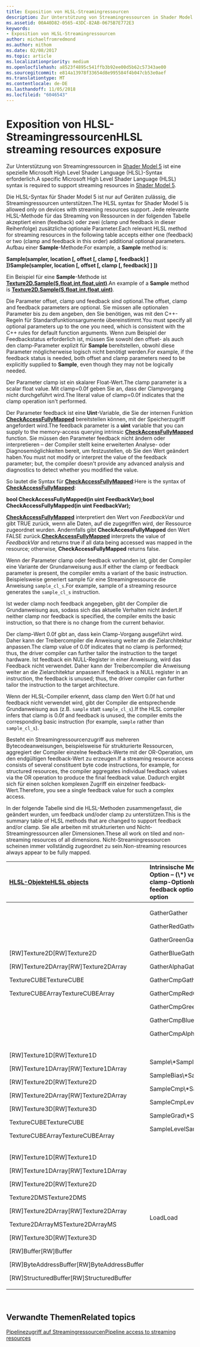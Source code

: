 ```yaml
---
title: Exposition von HLSL-Streamingressourcen
description: Zur Unterstützung von Streamingressourcen in Shader Model 5 ist eine spezielle Microsoft High Level Shader Language (HLSL)-Syntax erforderlich.
ms.assetid: 00A40D82-0565-43DC-82AB-0675B7E772E3
keywords:
- Exposition von HLSL-Streamingressourcen
author: michaelfromredmond
ms.author: mithom
ms.date: 02/08/2017
ms.topic: article
ms.localizationpriority: medium
ms.openlocfilehash: a8523f4895c541ffb3b92ee00d5b62c57343ae00
ms.sourcegitcommit: e814a13978f33654d8e995584f4b047cb53e0aef
ms.translationtype: MT
ms.contentlocale: de-DE
ms.lasthandoff: 11/05/2018
ms.locfileid: "6046543"
---
```

# <a name="hlsl-streaming-resources-exposure"></a><span data-ttu-id="11b19-104">Exposition von HLSL-Streamingressourcen</span><span class="sxs-lookup"><span data-stu-id="11b19-104">HLSL streaming resources exposure</span></span>


<span data-ttu-id="11b19-105">Zur Unterstützung von Streamingressourcen in [Shader Model 5](https://msdn.microsoft.com/library/windows/desktop/ff471356) ist eine spezielle Microsoft High Level Shader Language (HLSL)-Syntax erforderlich.</span><span class="sxs-lookup"><span data-stu-id="11b19-105">A specific Microsoft High Level Shader Language (HLSL) syntax is required to support streaming resources in [Shader Model 5](https://msdn.microsoft.com/library/windows/desktop/ff471356).</span></span>

<span data-ttu-id="11b19-106">Die HLSL-Syntax für Shader Model 5 ist nur auf Geräten zulässig, die Streamingressourcen unterstützen.</span><span class="sxs-lookup"><span data-stu-id="11b19-106">The HLSL syntax for Shader Model 5 is allowed only on devices with streaming resources support.</span></span> <span data-ttu-id="11b19-107">Jede relevante HLSL-Methode für das Streaming von Ressourcen in der folgenden Tabelle akzeptiert einen (feedback) oder zwei (clamp und feedback in dieser Reihenfolge) zusätzliche optionale Parameter.</span><span class="sxs-lookup"><span data-stu-id="11b19-107">Each relevant HLSL method for streaming resources in the following table accepts either one (feedback) or two (clamp and feedback in this order) additional optional parameters.</span></span> <span data-ttu-id="11b19-108">Aufbau einer **Sample**-Methode:</span><span class="sxs-lookup"><span data-stu-id="11b19-108">For example, a **Sample** method is:</span></span>

**<span data-ttu-id="11b19-109">Sample(sampler, location \[, offset \[, clamp \[, feedback\] \] \])</span><span class="sxs-lookup"><span data-stu-id="11b19-109">Sample(sampler, location \[, offset \[, clamp \[, feedback\] \] \])</span></span>**

<span data-ttu-id="11b19-110">Ein Beispiel für eine **Sample**-Methode ist [**Texture2D.Sample(S,float,int,float,uint)**](https://msdn.microsoft.com/library/windows/desktop/dn393787).</span><span class="sxs-lookup"><span data-stu-id="11b19-110">An example of a **Sample** method is [**Texture2D.Sample(S,float,int,float,uint)**](https://msdn.microsoft.com/library/windows/desktop/dn393787).</span></span>

<span data-ttu-id="11b19-111">Die Parameter offset, clamp und feedback sind optional.</span><span class="sxs-lookup"><span data-stu-id="11b19-111">The offset, clamp and feedback parameters are optional.</span></span> <span data-ttu-id="11b19-112">Sie müssen alle optionalen Parameter bis zu dem angeben, den Sie benötigen, was mit den C++- Regeln für Standardfunktionsargumente übereinstimmt.</span><span class="sxs-lookup"><span data-stu-id="11b19-112">You must specify all optional parameters up to the one you need, which is consistent with the C++ rules for default function arguments.</span></span> <span data-ttu-id="11b19-113">Wenn zum Beispiel der Feedbackstatus erforderlich ist, müssen Sie sowohl den offset- als auch den clamp-Parameter explizit für **Sample** bereitstellen, obwohl diese Parameter möglicherweise logisch nicht benötigt werden.</span><span class="sxs-lookup"><span data-stu-id="11b19-113">For example, if the feedback status is needed, both offset and clamp parameters need to be explicitly supplied to **Sample**, even though they may not be logically needed.</span></span>

<span data-ttu-id="11b19-114">Der Parameter clamp ist ein skalarer Float-Wert.</span><span class="sxs-lookup"><span data-stu-id="11b19-114">The clamp parameter is a scalar float value.</span></span> <span data-ttu-id="11b19-115">Mit clamp=0.0f geben Sie an, dass der Clampvorgang nicht durchgeführt wird.</span><span class="sxs-lookup"><span data-stu-id="11b19-115">The literal value of clamp=0.0f indicates that the clamp operation isn't performed.</span></span>

<span data-ttu-id="11b19-116">Der Parameter feedback ist eine **Uint**-Variable, die Sie der internen Funktion [**CheckAccessFullyMapped**](https://msdn.microsoft.com/library/windows/desktop/dn292083) bereitstellen können, mit der Speicherzugriff angefordert wird.</span><span class="sxs-lookup"><span data-stu-id="11b19-116">The feedback parameter is a **uint** variable that you can supply to the memory-access querying intrinsic [**CheckAccessFullyMapped**](https://msdn.microsoft.com/library/windows/desktop/dn292083) function.</span></span> <span data-ttu-id="11b19-117">Sie müssen den Parameter feedback nicht ändern oder interpretieren – der Compiler stellt keine erweiterten Analyse- oder Diagnosemöglichkeiten bereit, um festzustellen, ob Sie den Wert geändert haben.</span><span class="sxs-lookup"><span data-stu-id="11b19-117">You must not modify or interpret the value of the feedback parameter; but, the compiler doesn't provide any advanced analysis and diagnostics to detect whether you modified the value.</span></span>

<span data-ttu-id="11b19-118">So lautet die Syntax für [**CheckAccessFullyMapped**](https://msdn.microsoft.com/library/windows/desktop/dn292083):</span><span class="sxs-lookup"><span data-stu-id="11b19-118">Here is the syntax of [**CheckAccessFullyMapped**](https://msdn.microsoft.com/library/windows/desktop/dn292083):</span></span>

**<span data-ttu-id="11b19-119">bool CheckAccessFullyMapped(in uint FeedbackVar);</span><span class="sxs-lookup"><span data-stu-id="11b19-119">bool CheckAccessFullyMapped(in uint FeedbackVar);</span></span>**

<span data-ttu-id="11b19-120">[**CheckAccessFullyMapped**](https://msdn.microsoft.com/library/windows/desktop/dn292083) interpretiert den Wert von *FeedbackVar* und gibt TRUE zurück, wenn alle Daten, auf die zugegriffen wird, der Ressource zugeordnet wurden. Andernfalls gibt **CheckAccessFullyMapped** den Wert FALSE zurück.</span><span class="sxs-lookup"><span data-stu-id="11b19-120">[**CheckAccessFullyMapped**](https://msdn.microsoft.com/library/windows/desktop/dn292083) interprets the value of *FeedbackVar* and returns true if all data being accessed was mapped in the resource; otherwise, **CheckAccessFullyMapped** returns false.</span></span>

<span data-ttu-id="11b19-121">Wenn der Parameter clamp oder feedback vorhanden ist, gibt der Compiler eine Variante der Grundanweisung aus.</span><span class="sxs-lookup"><span data-stu-id="11b19-121">If either the clamp or feedback parameter is present, the compiler emits a variant of the basic instruction.</span></span> <span data-ttu-id="11b19-122">Beispielsweise generiert sample für eine Streamingressource die Anweisung `sample_cl_s`.</span><span class="sxs-lookup"><span data-stu-id="11b19-122">For example, sample of a streaming resource generates the `sample_cl_s` instruction.</span></span>

<span data-ttu-id="11b19-123">Ist weder clamp noch feedback angegeben, gibt der Compiler die Grundanweisung aus, sodass sich das aktuelle Verhalten nicht ändert.</span><span class="sxs-lookup"><span data-stu-id="11b19-123">If neither clamp nor feedback is specified, the compiler emits the basic instruction, so that there is no change from the current behavior.</span></span>

<span data-ttu-id="11b19-124">Der clamp-Wert 0.0f gibt an, dass kein Clamp-Vorgang ausgeführt wird. Daher kann der Treibercompiler die Anweisung weiter an die Zielarchitektur anpassen.</span><span class="sxs-lookup"><span data-stu-id="11b19-124">The clamp value of 0.0f indicates that no clamp is performed; thus, the driver compiler can further tailor the instruction to the target hardware.</span></span> <span data-ttu-id="11b19-125">Ist feedback ein NULL-Register in einer Anweisung, wird das Feedback nicht verwendet. Daher kann der Treibercompiler die Anweisung weiter an die Zielarchitektur anpassen.</span><span class="sxs-lookup"><span data-stu-id="11b19-125">If feedback is a NULL register in an instruction, the feedback is unused; thus, the driver compiler can further tailor the instruction to the target architecture.</span></span>

<span data-ttu-id="11b19-126">Wenn der HLSL-Compiler erkennt, dass clamp den Wert 0.0f hat und feedback nicht verwendet wird, gibt der Compiler die entsprechende Grundanweisung aus (z.B. `sample` statt `sample_cl_s`).</span><span class="sxs-lookup"><span data-stu-id="11b19-126">If the HLSL compiler infers that clamp is 0.0f and feedback is unused, the compiler emits the corresponding basic instruction (for example, `sample` rather than `sample_cl_s`).</span></span>

<span data-ttu-id="11b19-127">Besteht ein Streamingressourcenzugriff aus mehreren Bytecodeanweisungen, beispielsweise für strukturierte Ressourcen, aggregiert der Compiler einzelne feedback-Werte mit der OR-Operation, um den endgültigen feedback-Wert zu erzeugen.</span><span class="sxs-lookup"><span data-stu-id="11b19-127">If a streaming resource access consists of several constituent byte code instructions, for example, for structured resources, the compiler aggregates individual feedback values via the OR operation to produce the final feedback value.</span></span> <span data-ttu-id="11b19-128">Dadurch ergibt sich für einen solchen komplexen Zugriff ein einzelner feedback-Wert.</span><span class="sxs-lookup"><span data-stu-id="11b19-128">Therefore, you see a single feedback value for such a complex access.</span></span>

<span data-ttu-id="11b19-129">In der folgende Tabelle sind die HLSL-Methoden zusammengefasst, die geändert wurden, um feedback und/oder clamp zu unterstützen.</span><span class="sxs-lookup"><span data-stu-id="11b19-129">This is the summary table of HLSL methods that are changed to support feedback and/or clamp.</span></span> <span data-ttu-id="11b19-130">Sie alle arbeiten mit strukturierten und Nicht-Streamingressourcen aller Dimensionen.</span><span class="sxs-lookup"><span data-stu-id="11b19-130">These all work on tiled and non-streaming resources of all dimensions.</span></span> <span data-ttu-id="11b19-131">Nicht-Streamingressourcen scheinen immer vollständig zugeordnet zu sein.</span><span class="sxs-lookup"><span data-stu-id="11b19-131">Non-streaming resources always appear to be fully mapped.</span></span>

<table>
<colgroup>
<col width="50%" />
<col width="50%" />
</colgroup>
<thead>
<tr class="header">
<th align="left"><a href="https://msdn.microsoft.com/library/windows/desktop/ff471359"><span data-ttu-id="11b19-132">HLSL-Objekte</span><span class="sxs-lookup"><span data-stu-id="11b19-132">HLSL objects</span></span></a> </th>
<th align="left"><span data-ttu-id="11b19-133">Intrinsische Methoden mit feedback-Option – (\*) verfügt auch über die clamp-Option</span><span class="sxs-lookup"><span data-stu-id="11b19-133">Intrinsic methods with feedback option (\*) - also has clamp option</span></span></th>
</tr>
</thead>
<tbody>
<tr class="odd">
<td align="left"><p><span data-ttu-id="11b19-134">[RW]Texture2D</span><span class="sxs-lookup"><span data-stu-id="11b19-134">[RW]Texture2D</span></span></p>
<p><span data-ttu-id="11b19-135">[RW]Texture2DArray</span><span class="sxs-lookup"><span data-stu-id="11b19-135">[RW]Texture2DArray</span></span></p>
<p><span data-ttu-id="11b19-136">TextureCUBE</span><span class="sxs-lookup"><span data-stu-id="11b19-136">TextureCUBE</span></span></p>
<p><span data-ttu-id="11b19-137">TextureCUBEArray</span><span class="sxs-lookup"><span data-stu-id="11b19-137">TextureCUBEArray</span></span></p></td>
<td align="left"><p><span data-ttu-id="11b19-138">Gather</span><span class="sxs-lookup"><span data-stu-id="11b19-138">Gather</span></span></p>
<p><span data-ttu-id="11b19-139">GatherRed</span><span class="sxs-lookup"><span data-stu-id="11b19-139">GatherRed</span></span></p>
<p><span data-ttu-id="11b19-140">GatherGreen</span><span class="sxs-lookup"><span data-stu-id="11b19-140">GatherGreen</span></span></p>
<p><span data-ttu-id="11b19-141">GatherBlue</span><span class="sxs-lookup"><span data-stu-id="11b19-141">GatherBlue</span></span></p>
<p><span data-ttu-id="11b19-142">GatherAlpha</span><span class="sxs-lookup"><span data-stu-id="11b19-142">GatherAlpha</span></span></p>
<p><span data-ttu-id="11b19-143">GatherCmp</span><span class="sxs-lookup"><span data-stu-id="11b19-143">GatherCmp</span></span></p>
<p><span data-ttu-id="11b19-144">GatherCmpRed</span><span class="sxs-lookup"><span data-stu-id="11b19-144">GatherCmpRed</span></span></p>
<p><span data-ttu-id="11b19-145">GatherCmpGreen</span><span class="sxs-lookup"><span data-stu-id="11b19-145">GatherCmpGreen</span></span></p>
<p><span data-ttu-id="11b19-146">GatherCmpBlue</span><span class="sxs-lookup"><span data-stu-id="11b19-146">GatherCmpBlue</span></span></p>
<p><span data-ttu-id="11b19-147">GatherCmpAlpha</span><span class="sxs-lookup"><span data-stu-id="11b19-147">GatherCmpAlpha</span></span></p></td>
</tr>
<tr class="even">
<td align="left"><p><span data-ttu-id="11b19-148">[RW]Texture1D</span><span class="sxs-lookup"><span data-stu-id="11b19-148">[RW]Texture1D</span></span></p>
<p><span data-ttu-id="11b19-149">[RW]Texture1DArray</span><span class="sxs-lookup"><span data-stu-id="11b19-149">[RW]Texture1DArray</span></span></p>
<p><span data-ttu-id="11b19-150">[RW]Texture2D</span><span class="sxs-lookup"><span data-stu-id="11b19-150">[RW]Texture2D</span></span></p>
<p><span data-ttu-id="11b19-151">[RW]Texture2DArray</span><span class="sxs-lookup"><span data-stu-id="11b19-151">[RW]Texture2DArray</span></span></p>
<p><span data-ttu-id="11b19-152">[RW]Texture3D</span><span class="sxs-lookup"><span data-stu-id="11b19-152">[RW]Texture3D</span></span></p>
<p><span data-ttu-id="11b19-153">TextureCUBE</span><span class="sxs-lookup"><span data-stu-id="11b19-153">TextureCUBE</span></span></p>
<p><span data-ttu-id="11b19-154">TextureCUBEArray</span><span class="sxs-lookup"><span data-stu-id="11b19-154">TextureCUBEArray</span></span></p></td>
<td align="left"><p><span data-ttu-id="11b19-155">Sample\*</span><span class="sxs-lookup"><span data-stu-id="11b19-155">Sample\*</span></span></p>
<p><span data-ttu-id="11b19-156">SampleBias\*</span><span class="sxs-lookup"><span data-stu-id="11b19-156">SampleBias\*</span></span></p>
<p><span data-ttu-id="11b19-157">SampleCmp\*</span><span class="sxs-lookup"><span data-stu-id="11b19-157">SampleCmp\*</span></span></p>
<p><span data-ttu-id="11b19-158">SampleCmpLevelZero</span><span class="sxs-lookup"><span data-stu-id="11b19-158">SampleCmpLevelZero</span></span></p>
<p><span data-ttu-id="11b19-159">SampleGrad\*</span><span class="sxs-lookup"><span data-stu-id="11b19-159">SampleGrad\*</span></span></p>
<p><span data-ttu-id="11b19-160">SampleLevel</span><span class="sxs-lookup"><span data-stu-id="11b19-160">SampleLevel</span></span></p></td>
</tr>
<tr class="odd">
<td align="left"><p><span data-ttu-id="11b19-161">[RW]Texture1D</span><span class="sxs-lookup"><span data-stu-id="11b19-161">[RW]Texture1D</span></span></p>
<p><span data-ttu-id="11b19-162">[RW]Texture1DArray</span><span class="sxs-lookup"><span data-stu-id="11b19-162">[RW]Texture1DArray</span></span></p>
<p><span data-ttu-id="11b19-163">[RW]Texture2D</span><span class="sxs-lookup"><span data-stu-id="11b19-163">[RW]Texture2D</span></span></p>
<p><span data-ttu-id="11b19-164">Texture2DMS</span><span class="sxs-lookup"><span data-stu-id="11b19-164">Texture2DMS</span></span></p>
<p><span data-ttu-id="11b19-165">[RW]Texture2DArray</span><span class="sxs-lookup"><span data-stu-id="11b19-165">[RW]Texture2DArray</span></span></p>
<p><span data-ttu-id="11b19-166">Texture2DArrayMS</span><span class="sxs-lookup"><span data-stu-id="11b19-166">Texture2DArrayMS</span></span></p>
<p><span data-ttu-id="11b19-167">[RW]Texture3D</span><span class="sxs-lookup"><span data-stu-id="11b19-167">[RW]Texture3D</span></span></p>
<p><span data-ttu-id="11b19-168">[RW]Buffer</span><span class="sxs-lookup"><span data-stu-id="11b19-168">[RW]Buffer</span></span></p>
<p><span data-ttu-id="11b19-169">[RW]ByteAddressBuffer</span><span class="sxs-lookup"><span data-stu-id="11b19-169">[RW]ByteAddressBuffer</span></span></p>
<p><span data-ttu-id="11b19-170">[RW]StructuredBuffer</span><span class="sxs-lookup"><span data-stu-id="11b19-170">[RW]StructuredBuffer</span></span></p></td>
<td align="left"><span data-ttu-id="11b19-171">Load</span><span class="sxs-lookup"><span data-stu-id="11b19-171">Load</span></span></td>
</tr>
</tbody>
</table>

 

## <a name="span-idrelated-topicsspanrelated-topics"></a><span data-ttu-id="11b19-172"><span id="related-topics"></span>Verwandte Themen</span><span class="sxs-lookup"><span data-stu-id="11b19-172"><span id="related-topics"></span>Related topics</span></span>


[<span data-ttu-id="11b19-173">Pipelinezugriff auf Streamingressourcen</span><span class="sxs-lookup"><span data-stu-id="11b19-173">Pipeline access to streaming resources</span></span>](pipeline-access-to-streaming-resources.md)

 

 




